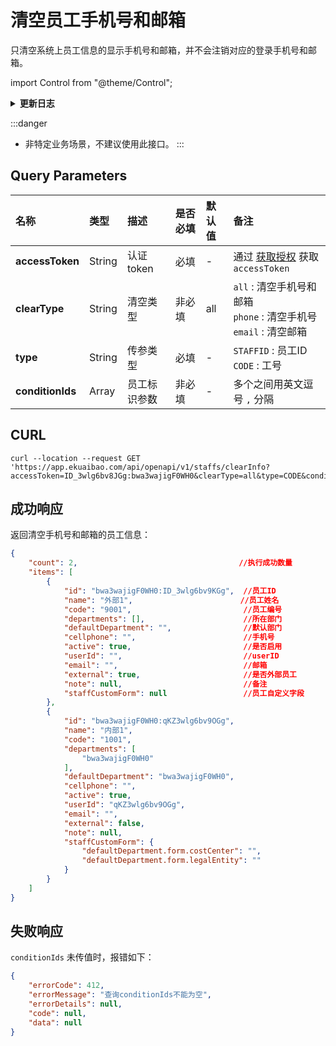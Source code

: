 # 清空员工手机号和邮箱
只清空系统上员工信息的显示手机号和邮箱，并不会注销对应的登录手机号和邮箱。

import Control from "@theme/Control";

<Control
method="GET"
url="/api/openapi/v1/staffs/clearInfo"
/>

<details>
  <summary><b>更新日志</b></summary>
  <div>

  [**1.0.0**](/docs/open-api/notice/update-log#100) -> 🆕 新增了本接口。<br/>

  </div>
</details>

:::danger
- 非特定业务场景，不建议使用此接口。
:::

## Query Parameters

| 名称 | 类型 | 描述 | 是否必填 | 默认值 | 备注 |
| :--- | :--- | :--- | :--- |:--- | :--- |
| **accessToken**  | String | 认证token    | 必填  | - | 通过 [获取授权](/docs/open-api/getting-started/auth) 获取 `accessToken` |
| **clearType**    | String | 清空类型      | 非必填 | all | `all` : 清空手机号和邮箱<br/>`phone` : 清空手机号<br/>`email` : 清空邮箱 |
| **type**         | String | 传参类型      | 必填  | - | `STAFFID` : 员工ID &emsp; `CODE` : 工号 |
| **conditionIds** | Array  | 员工标识参数   | 非必填 | - | 多个之间用英文逗号 `,` 分隔 |


## CURL
```shell
curl --location --request GET 'https://app.ekuaibao.com/api/openapi/v1/staffs/clearInfo?accessToken=ID_3wlg6bv8JGg:bwa3wajigF0WH0&clearType=all&type=CODE&conditionIds=9001,1001,1003'
```

## 成功响应
返回清空手机号和邮箱的员工信息：
```json
{
    "count": 2,                                    //执行成功数量
    "items": [
        {
            "id": "bwa3wajigF0WH0:ID_3wlg6bv9KGg",  //员工ID
            "name": "外部1",                        //员工姓名
            "code": "9001",                         //员工编号
            "departments": [],                      //所在部门
            "defaultDepartment": "",                //默认部门
            "cellphone": "",                        //手机号
            "active": true,                         //是否启用
            "userId": "",                           //userID
            "email": "",                            //邮箱
            "external": true,                       //是否外部员工
            "note": null,                           //备注
            "staffCustomForm": null                 //员工自定义字段
        },
        {
            "id": "bwa3wajigF0WH0:qKZ3wlg6bv9OGg",
            "name": "内部1",
            "code": "1001",
            "departments": [
                "bwa3wajigF0WH0"
            ],
            "defaultDepartment": "bwa3wajigF0WH0",
            "cellphone": "",
            "active": true,
            "userId": "qKZ3wlg6bv9OGg",
            "email": "",
            "external": false,
            "note": null,
            "staffCustomForm": {
                "defaultDepartment.form.costCenter": "",
                "defaultDepartment.form.legalEntity": ""
            }
        }
    ]
}
```

## 失败响应
`conditionIds` 未传值时，报错如下：
```json
{
    "errorCode": 412,
    "errorMessage": "查询conditionIds不能为空",
    "errorDetails": null,
    "code": null,
    "data": null
}
```
